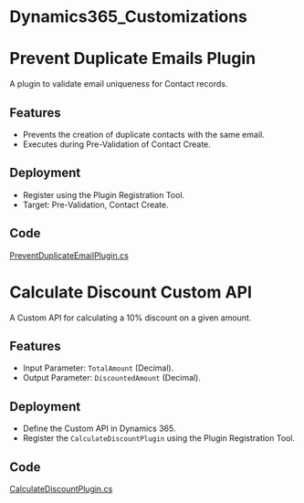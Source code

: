 # Dynamics365_Customizations

# Prevent Duplicate Emails Plugin
A plugin to validate email uniqueness for Contact records.

## Features
- Prevents the creation of duplicate contacts with the same email.
- Executes during Pre-Validation of Contact Create.

## Deployment
- Register using the Plugin Registration Tool.
- Target: Pre-Validation, Contact Create.

## Code
[PreventDuplicateEmailPlugin.cs](PreventDuplicateEmailPlugin.cs)


# Calculate Discount Custom API
A Custom API for calculating a 10% discount on a given amount.

## Features
- Input Parameter: `TotalAmount` (Decimal).
- Output Parameter: `DiscountedAmount` (Decimal).

## Deployment
- Define the Custom API in Dynamics 365.
- Register the `CalculateDiscountPlugin` using the Plugin Registration Tool.

## Code
[CalculateDiscountPlugin.cs](CalculateDiscountPlugin.cs)
